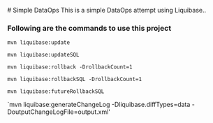 ﻿﻿# Simple DataOps
This is a simple DataOps attempt using Liquibase.. 


### Following are the commands to use this project
`mvn liquibase:update`

`mvn liquibase:updateSQL`

`mvn liquibase:rollback -DrollbackCount=1`

`mvn liquibase:rollbackSQL -DrollbackCount=1 `

`mvn liquibase:futureRollbackSQL`

`mvn liquibase:generateChangeLog -Dliquibase.diffTypes=data -DoutputChangeLogFile=output.xml'

